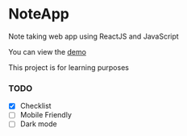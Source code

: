 # NoteApp
Note taking web app using ReactJS and JavaScript

You can view the [demo](https://carloshgsilva.github.io/NoteApp/)

This project is for learning purposes

### TODO
- [x] Checklist
- [ ] Mobile Friendly
- [ ] Dark mode
